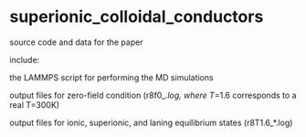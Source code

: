 # superionic_colloidal_conductors
source code and data for the paper

include:

the LAMMPS script for performing the MD simulations

output files for zero-field condition (r8f0_*.log, where T*=1.6 corresponds to a real T=300K)

output files for ionic, superionic, and laning equilibrium states (r8T1.6_*.log)
